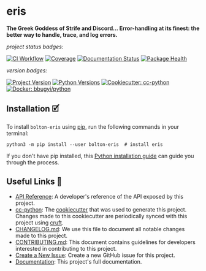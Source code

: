 # eris

**The Greek Goddess of Strife and Discord... Error-handling at its finest: the better way to handle, trace, and log errors.**

_project status badges:_

[![CI Workflow](https://github.com/python-boltons/eris/actions/workflows/ci.yml/badge.svg)](https://github.com/python-boltons/eris/actions/workflows/ci.yml)
[![Coverage](https://codecov.io/gh/python-boltons/eris/branch/master/graph/badge.svg)](https://codecov.io/gh/python-boltons/eris)
[![Documentation Status](https://readthedocs.org/projects/bolton-eris/badge/?version=latest)](https://bolton-eris.readthedocs.io/en/latest/?badge=latest)
[![Package Health](https://snyk.io/advisor/python/bolton-eris/badge.svg)](https://snyk.io/advisor/python/bolton-eris)

_version badges:_

[![Project Version](https://img.shields.io/pypi/v/bolton-eris)](https://pypi.org/project/bolton-eris/)
[![Python Versions](https://img.shields.io/pypi/pyversions/bolton-eris)](https://pypi.org/project/bolton-eris/)
[![Cookiecutter: cc-python](https://img.shields.io/static/v1?label=cc-python&message=2021.12.20&color=d4aa00&logo=cookiecutter&logoColor=d4aa00)](https://github.com/bbugyi200/cc-python)
[![Docker: bbugyi/python](https://img.shields.io/static/v1?label=bbugyi%20%2F%20python&message=2021.12.20&color=8ec4ad&logo=docker&logoColor=8ec4ad)](https://github.com/bbugyi200/docker-python)


## Installation 🗹

To install `bolton-eris` using [pip][9], run the following
commands in your terminal:

``` shell
python3 -m pip install --user bolton-eris  # install eris
```

If you don't have pip installed, this [Python installation guide][10] can guide
you through the process.


## Useful Links 🔗

* [API Reference][3]: A developer's reference of the API exposed by this
  project.
* [cc-python][4]: The [cookiecutter][5] that was used to generate this project.
  Changes made to this cookiecutter are periodically synced with this project
  using [cruft][12].
* [CHANGELOG.md][2]: We use this file to document all notable changes made to
  this project.
* [CONTRIBUTING.md][7]: This document contains guidelines for developers
  interested in contributing to this project.
* [Create a New Issue][13]: Create a new GitHub issue for this project.
* [Documentation][1]: This project's full documentation.


[1]: https://bolton-eris.readthedocs.io/en/latest
[2]: https://github.com/python-boltons/eris/blob/master/CHANGELOG.md
[3]: https://bolton-eris.readthedocs.io/en/latest/modules.html
[4]: https://github.com/bbugyi200/cc-python
[5]: https://github.com/cookiecutter/cookiecutter
[6]: https://docs.readthedocs.io/en/stable/
[7]: https://github.com/python-boltons/eris/blob/master/CONTRIBUTING.md
[8]: https://github.com/python-boltons/eris
[9]: https://pip.pypa.io
[10]: http://docs.python-guide.org/en/latest/starting/installation/
[11]: https://github.com/pypa/pipx
[12]: https://github.com/cruft/cruft
[13]: https://github.com/python-boltons/eris/issues/new/choose
